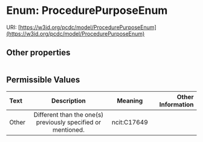 
# Enum: ProcedurePurposeEnum




URI: [https://w3id.org/pcdc/model/ProcedurePurposeEnum](https://w3id.org/pcdc/model/ProcedurePurposeEnum)


## Other properties

|  |  |  |
| --- | --- | --- |

## Permissible Values

| Text | Description | Meaning | Other Information |
| :--- | :---: | :---: | ---: |
| Other | Different than the one(s) previously specified or mentioned. | ncit:C17649 |  |

